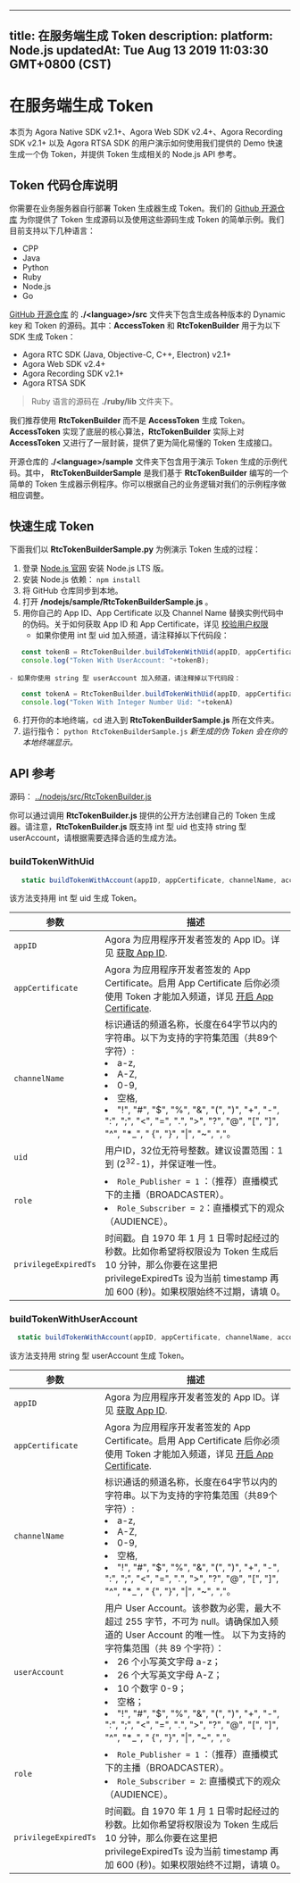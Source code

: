 
---
title: 在服务端生成 Token
description: 
platform: Node.js
updatedAt: Tue Aug 13 2019 11:03:30 GMT+0800 (CST)
---
# 在服务端生成 Token
本页为 Agora Native SDK v2.1+、Agora Web SDK v2.4+、Agora Recording SDK v2.1+ 以及 Agora RTSA SDK 的用户演示如何使用我们提供的 Demo 快速生成一个伪 Token，并提供 Token 生成相关的 Node.js API 参考。

## Token 代码仓库说明

你需要在业务服务器自行部署 Token 生成器生成 Token。我们的 [Github 开源仓库](https://github.com/AgoraIO/Tools/tree/master/DynamicKey/AgoraDynamicKey) 为你提供了 Token 生成源码以及使用这些源码生成 Token 的简单示例。我们目前支持以下几种语言：

- CPP
- Java
- Python
- Ruby
- Node.js
- Go

[GitHub 开源仓库](https://github.com/AgoraIO/Tools/tree/master/DynamicKey/AgoraDynamicKey) 的 **./\<language\>/src** 文件夹下包含生成各种版本的 Dynamic key 和 Token 的源码。其中：**AccessToken** 和 **RtcTokenBuilder** 用于为以下 SDK 生成 Token：

- Agora RTC SDK (Java, Objective-C, C++, Electron) v2.1+
- Agora Web SDK v2.4+
- Agora Recording SDK v2.1+ 
- Agora RTSA SDK

> Ruby 语言的源码在 **./ruby/lib** 文件夹下。

我们推荐使用 **RtcTokenBuilder** 而不是 **AccessToken** 生成 Token。**AccessToken** 实现了底层的核心算法，**RtcTokenBuilder** 实际上对 **AccessToken** 又进行了一层封装，提供了更为简化易懂的 Token 生成接口。

开源仓库的 **./\<language\>/sample** 文件夹下包含用于演示 Token 生成的示例代码。其中， **RtcTokenBuilderSample** 是我们基于 **RtcTokenBuilder** 编写的一个简单的 Token 生成器示例程序。你可以根据自己的业务逻辑对我们的示例程序做相应调整。


## 快速生成 Token

下面我们以 **RtcTokenBuilderSample.py** 为例演示 Token 生成的过程：

1. 登录 [Node.js 官网](https://nodejs.org/en/) 安装 Node.js LTS 版。
2. 安装 Node.js 依赖：
     `npm install` 
3. 将 GitHub 仓库同步到本地。
4. 打开 **/nodejs/sample/RtcTokenBuilderSample.js** 。
5. 用你自己的 App ID、App Certificate 以及 Channel Name 替换实例代码中的伪码。关于如何获取 App ID 和 App Certificate，详见 [校验用户权限](https://docs.agora.io/cn/Agora%20Platform/token?platform=All%20Platforms#app-id)
    - 如果你使用 int 型 uid 加入频道，请注释掉以下代码段：
```JavaScript
   const tokenB = RtcTokenBuilder.buildTokenWithUid(appID, appCertificate, channelName, account, role, privilegeExpiredTs);
   console.log("Token With UserAccount: "+tokenB);
```
    - 如果你使用 string 型 userAccount 加入频道，请注释掉以下代码段：
```JavaScript
   const tokenA = RtcTokenBuilder.buildTokenWithUid(appID, appCertificate, channelName, uid, role, privilegeExpiredTs);
   console.log("Token With Integer Number Uid: "+tokenA)
```
6. 打开你的本地终端，cd 进入到 **RtcTokenBuilderSample.js** 所在文件夹。
7. 运行指令： 
    `python RtcTokenBuilderSample.js` 
     *新生成的伪 Token 会在你的本地终端显示。*

## API 参考

源码： [../nodejs/src/RtcTokenBuilder.js](https://github.com/AgoraIO/Tools/blob/master/DynamicKey/AgoraDynamicKey/nodejs/src/RtcTokenBuilder.js)

你可以通过调用 **RtcTokenBuilder.js** 提供的公开方法创建自己的 Token 生成器。请注意，**RtcTokenBuilder.js** 既支持 int 型 uid 也支持 string 型 userAccount，请根据需要选择合适的生成方法。


### buildTokenWithUid

```JavaScript
   static buildTokenWithAccount(appID, appCertificate, channelName, account, role, privilegeExpiredTs)
```

该方法支持用 int 型 uid 生成 Token。

| **参数**    | **描述**                                              |
| ---------------- | ------------------------------------------------------------ |
| `appID`          | Agora 为应用程序开发者签发的 App ID。详见 [获取 App ID](https://docs.agora.io/cn/Agora%20Platform/token/#app-id). | 
| `appCertificate` | Agora 为应用程序开发者签发的 App Certificate。启用 App Certificate 后你必须使用 Token 才能加入频道，详见 [开启 App Certificate](https://docs.agora.io/cn/Agora%20Platform/token?platform=All%20Platforms#app-certificate). |
| `channelName`    | 标识通话的频道名称，长度在64字节以内的字符串。以下为支持的字符集范围（共89个字符）: <li>a-z,<li>A-Z,<li>0-9,<li>空格,<li>"!", "#", "$", "%", "&", "(", ")", "+", "-", ":", ";", "<", "=", ".", ">", "?", "@", "[", "]", "^", "*_", " {", "}", "\|", "~", ","。 |
| `uid`            | 用户ID，32位无符号整数。建议设置范围：1到 (2<sup>32</sup>-1)，并保证唯一性。 |
| `role`           | <li> `Role_Publisher = 1` ：（推荐）直播模式下的主播（BROADCASTER）。<li>`Role_Subscriber = 2`：直播模式下的观众（AUDIENCE）。 |
| `privilegeExpiredTs`      | 时间戳。自 1970 年 1 月 1 日零时起经过的秒数。比如你希望将权限设为 Token 生成后 10 分钟，那么你要在这里把 privilegeExpiredTs 设为当前 timestamp 再加 600 (秒)。如果权限始终不过期，请填 0。 |

### buildTokenWithUserAccount

```JavaScript
  static buildTokenWithAccount(appID, appCertificate, channelName, account, role, privilegeExpiredTs)
```

该方法支持用 string 型 userAccount 生成 Token。

| **参数**    | **描述**                                             |
| ---------------- | ------------------------------------------------------------ |
| `appID`          | Agora 为应用程序开发者签发的 App ID。详见 [获取 App ID](https://docs.agora.io/cn/Agora%20Platform/token?platform=All%20Platforms#app-id). |
| `appCertificate` | Agora 为应用程序开发者签发的 App Certificate。启用 App Certificate 后你必须使用 Token 才能加入频道，详见 [开启 App Certificate](https://docs.agora.io/cn/Agora%20Platform/token/#app-certificate). |
| `channelName`    | 标识通话的频道名称，长度在64字节以内的字符串。以下为支持的字符集范围（共89个字符）: <li>a-z,<li>A-Z,<li>0-9,<li>空格,<li>"!", "#", "$", "%", "&", "(", ")", "+", "-", ":", ";", "<", "=", ".", ">", "?", "@", "[", "]", "^", "*_", " {", "}", "\|", "~", ","。 |
|`userAccount` | 用户 User Account。该参数为必需，最大不超过 255 字节，不可为 null。请确保加入频道的 User Account 的唯一性。 以下为支持的字符集范围（共 89 个字符）：<li>26 个小写英文字母 a-z；<li>26 个大写英文字母 A-Z；<li>10 个数字 0-9；<li>空格；<li>"!", "#", "$", "%", "&", "(", ")", "+", "-", ":", ";", "<", "=", ".", ">", "?", "@", "[", "]", "^", "*_", " {", "}", "\|", "~", ","。 |
| `role`           | <li> `Role_Publisher = 1` ：（推荐）直播模式下的主播（BROADCASTER）。<li>`Role_Subscriber = 2`: 直播模式下的观众（AUDIENCE）。|
| `privilegeExpiredTs`      | 时间戳。自 1970 年 1 月 1 日零时起经过的秒数。比如你希望将权限设为 Token 生成后 10 分钟，那么你要在这里把 privilegeExpiredTs 设为当前 timestamp 再加 600 (秒)。如果权限始终不过期，请填 0。|



